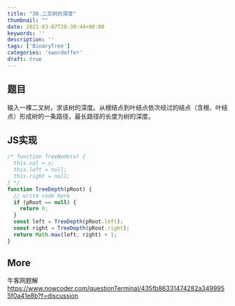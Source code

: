 ```yaml
---
title: "38.二叉树的深度"
thumbnail: ""
date: 2021-03-07T20:39:44+08:00
keywords: ''
description: ''
tags: ['BinaryTree']
categories: 'swordoffer'
draft: true
---
```


## 题目

输入一棵二叉树，求该树的深度。从根结点到叶结点依次经过的结点（含根、叶结点）形成树的一条路径，最长路径的长度为树的深度。

## JS实现

```javascript
/* function TreeNode(x) {
  this.val = x;
  this.left = null;
  this.right = null;
} */
function TreeDepth(pRoot) {
  // write code here
  if (pRoot == null) {
    return 0;
  }
  const left = TreeDepth(pRoot.left);
  const right = TreeDepth(pRoot.right);
  return Math.max(left, right) + 1;
}
```

## More

牛客网题解  
https://www.nowcoder.com/questionTerminal/435fb86331474282a3499955f0a41e8b?f=discussion

